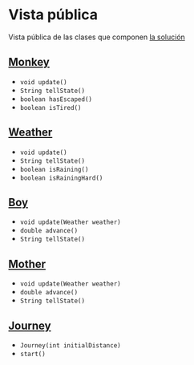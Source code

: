 # Vista pública

Vista pública de las clases que componen [la solución](/src/App.java)

## [Monkey](/src/Monkey.java)

- `void update()`
- `String tellState()`
- `boolean hasEscaped()`
- `boolean isTired()`

## [Weather](/src/Weather.java)

- `void update()`
- `String tellState()`
- `boolean isRaining()`
- `boolean isRainingHard()`

## [Boy](/src/Boy.java)

- `void update(Weather weather)`
- `double advance()`
- `String tellState()`

## [Mother](/src/Mother.java)

- `void update(Weather weather)`
- `double advance()`
- `String tellState()`

## [Journey](/src/Journey.java)

- `Journey(int initialDistance)`
- `start()`
